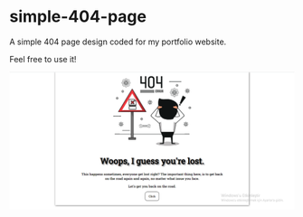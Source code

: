# simple-404-page
A simple 404 page design coded for my portfolio website.

Feel free to use it!

![Design Preview](/img/design-preview.png "Design Preview")
